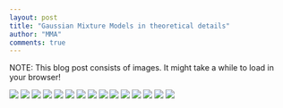 ```yaml
---
layout: post
title: "Gaussian Mixture Models in theoretical details"
author: "MMA"
comments: true
---
```


NOTE: This blog post consists of images. It might take a while to load in your browser!


![](https://github.com/mmuratarat/mmuratarat.github.io/blob/master/_posts/images/DOC111319-11132019141108-01.png?raw=true)
![](https://github.com/mmuratarat/mmuratarat.github.io/blob/master/_posts/images/DOC111319-11132019141108-02.png?raw=true)
![](https://github.com/mmuratarat/mmuratarat.github.io/blob/master/_posts/images/DOC111319-11132019141108-03.png?raw=true)
![](https://github.com/mmuratarat/mmuratarat.github.io/blob/master/_posts/images/DOC111319-11132019141108-04.png?raw=true)
![](https://github.com/mmuratarat/mmuratarat.github.io/blob/master/_posts/images/DOC111319-11132019141108-05.png?raw=true)
![](https://github.com/mmuratarat/mmuratarat.github.io/blob/master/_posts/images/DOC111319-11132019141108-06.png?raw=true)
![](https://github.com/mmuratarat/mmuratarat.github.io/blob/master/_posts/images/DOC111319-11132019141108-07.png?raw=true)
![](https://github.com/mmuratarat/mmuratarat.github.io/blob/master/_posts/images/DOC111319-11132019141108-08.png?raw=true)
![](https://github.com/mmuratarat/mmuratarat.github.io/blob/master/_posts/images/DOC111319-11132019141108-09.png?raw=true)
![](https://github.com/mmuratarat/mmuratarat.github.io/blob/master/_posts/images/DOC111319-11132019141108-10.png?raw=true)
![](https://github.com/mmuratarat/mmuratarat.github.io/blob/master/_posts/images/DOC111319-11132019141108-11.png?raw=true)
![](https://github.com/mmuratarat/mmuratarat.github.io/blob/master/_posts/images/DOC111319-11132019141108-12.png?raw=true)
![](https://github.com/mmuratarat/mmuratarat.github.io/blob/master/_posts/images/DOC111319-11132019141108-13.png?raw=true)
![](https://github.com/mmuratarat/mmuratarat.github.io/blob/master/_posts/images/DOC111319-11132019141108-14.png?raw=true)
![](https://github.com/mmuratarat/mmuratarat.github.io/blob/master/_posts/images/DOC111319-11132019141108-15.png?raw=true)
